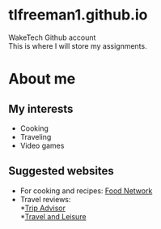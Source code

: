 # tlfreeman1.github.io
WakeTech Github account  
This is where I will store my assignments.

# About me
## My interests
 * Cooking
 * Traveling
 * Video games
## Suggested websites
 * For cooking and recipes: [Food Network](https://www.foodnetwork.com/)
 * Travel reviews:  
    *[Trip Advisor](https://www.tripadvisor.com/)  
    *[Travel and Leisure](https://www.travelandleisure.com/)
